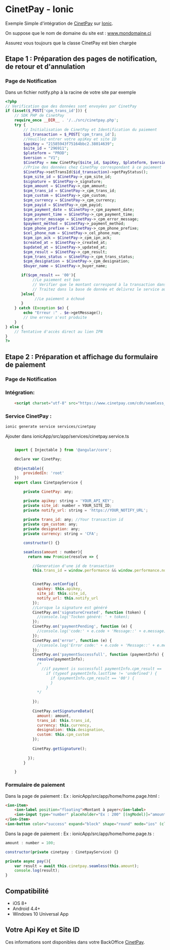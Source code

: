 # CinetPay - Ionic

Exemple Simple d'intégration de [CinetPay](https://cinetpay.com) sur [Ionic](https://ionicframework.com).

On suppose que le nom de domaine du site est : www.mondomaine.ci

Assurez vous toujours que la classe CinetPay est bien chargée

## Etape 1 : Préparation des pages de notification, de retour et d'annulation


### Page de Notification
Dans un fichier notify.php à la racine de votre site par exemple
```php
<?php
// Verification que des données sont envoyées par CinetPay
if (isset($_POST['cpm_trans_id'])) {
    // SDK PHP de CinetPay 
    require_once __DIR__ . '/../src/cinetpay.php';
    try {
        // Initialisation de CinetPay et Identification du paiement
        $id_transaction = $_POST['cpm_trans_id'];
        //Veuillez entrer votre apiKey et site ID
        $apiKey = "21585943f75164bbc2.38014639";
        $site_id = "296911";
        $plateform = "PROD";
        $version = "V1";
        $CinetPay = new CinetPay($site_id, $apiKey, $plateform, $version);
        //Prise des données chez CinetPay correspondant à ce paiement
        $CinetPay->setTransId($id_transaction)->getPayStatus();
        $cpm_site_id = $CinetPay->_cpm_site_id;
        $signature = $CinetPay->_signature;
        $cpm_amount = $CinetPay->_cpm_amount;
        $cpm_trans_id = $CinetPay->_cpm_trans_id;
        $cpm_custom = $CinetPay->_cpm_custom;
        $cpm_currency = $CinetPay->_cpm_currency;
        $cpm_payid = $CinetPay->_cpm_payid;
        $cpm_payment_date = $CinetPay->_cpm_payment_date;
        $cpm_payment_time = $CinetPay->_cpm_payment_time;
        $cpm_error_message = $CinetPay->_cpm_error_message;
        $payment_method = $CinetPay->_payment_method;
        $cpm_phone_prefixe = $CinetPay->_cpm_phone_prefixe;
        $cel_phone_num = $CinetPay->_cel_phone_num;
        $cpm_ipn_ack = $CinetPay->_cpm_ipn_ack;
        $created_at = $CinetPay->_created_at;
        $updated_at = $CinetPay->_updated_at;
        $cpm_result = $CinetPay->_cpm_result;
        $cpm_trans_status = $CinetPay->_cpm_trans_status;
        $cpm_designation = $CinetPay->_cpm_designation;
        $buyer_name = $CinetPay->_buyer_name;

       if($cpm_result == '00'){
            //Le paiement est bon
            // Verifier que le montant correspond à la transaction dans votre système
            // Traitez dans la base de donnée et delivrez le service au client
       }else{
             //Le paiement a échoué
       }
    } catch (Exception $e) {
        echo "Erreur :" . $e->getMessage();
        // Une erreur s'est produite
    }
} else {
    // Tentative d'accès direct au lien IPN
}
?>
```


## Etape 2 : Préparation et affichage du formulaire de paiement

### Page de Notification

### Intégration:
```html
    <script charset="utf-8" src="https://www.cinetpay.com/cdn/seamless_sdk/latest/cinetpay.prod.min.js" type="text/javascript"></script> 
```

### Service CinetPay :
```bash
ionic generate service services/cinetpay     
```

Ajouter dans ionicApp/src/app/services/cinetpay.service.ts

```js

    import { Injectable } from '@angular/core';

    declare var CinetPay;
    
    @Injectable({
        providedIn: 'root'
    })   
    export class CinetpayService {

        private CinetPay: any;

        private apikey: string = 'YOUR_API_KEY';
        private site_id: number = YOUR_SITE_ID;
        private notify_url: string = 'https://YOUR_NOTIFY_URL';
      
        private trans_id: any; //Your transaction id
        private cpm_custom: any;
        private designation: any;
        private currency: string = 'CFA';

        constructor() {}

        seamless(amount : number){
          return new Promise(resolve => {

            //Generation d'une id de transaction
            this.trans_id = window.performance && window.performance.now && window.performance.timing && window.performance.timing.navigationStart ? window.performance.now() + window.performance.timing.navigationStart : Date.now();


            CinetPay.setConfig({
              apikey: this.apikey,
              site_id: this.site_id,
              notify_url: this.notify_url
            });
            //Lorsque la signature est généré
            CinetPay.on('signatureCreated', function (token) {
              //console.log('Tocken généré: ' + token);
            });
            CinetPay.on('paymentPending', function (e) {
              //console.log('code:' + e.code + 'Message::' + e.message);
            });
            CinetPay.on('error', function (e) {
              //console.log('Error code:' + e.code + 'Message::' + e.message);
            });
            CinetPay.on('paymentSuccessfull', function (paymentInfo) {
              resolve(paymentInfo);
              /*
                //if payment is successfull paymentInfo.cpm_result == '00'
                  if (typeof paymentInfo.lastTime != 'undefined') {
                    if (paymentInfo.cpm_result == '00') {
                    }
                  }
              */ 
      
            });
      
            CinetPay.setSignatureData({
              amount: amount,
              trans_id: this.trans_id,
              currency: this.currency,
              designation: this.designation,
              custom: this.cpm_custom
            });
      
            CinetPay.getSignature();  
      
          });
        }

    }
```
### Formulaire de paiement 

Dans la page de paiement : Ex : ionicApp/src/app/home/home.page.html :
```html
<ion-item>
    <ion-label position="floating">Montant à payer</ion-label>
    <ion-input type="number" placeholder="Ex : 200" [(ngModel)]="amount" color="success" min="100"></ion-input>
</ion-item>
<ion-button color="success" expand="block" shape="round" mode="ios" (click)="pay()">Payer</ion-button>
```

Dans la page de paiement : Ex : ionicApp/src/app/home/home.page.ts :
```js
amount : number = 100;

constructor(private cinetpay : CinetpayService) {}

private async pay(){
    var result = await this.cinetpay.seamless(this.amount);
    console.log(result);
}
```

## Compatibilité 

* iOS 8+
* Android 4.4+
* Windows 10 Universal App

## Votre Api Key et Site ID

Ces informations sont disponibles dans votre BackOffice [CinetPay](https://cinetpay.com/login).
